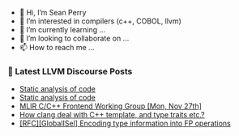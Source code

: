 - 👋 Hi, I’m Sean Perry
- 👀 I’m interested in compilers (c++, COBOL, llvm)
- 🌱 I’m currently learning ...
- 💞️ I’m looking to collaborate on ...
- 📫 How to reach me ...

<!---
s66perry/s66perry is a ✨ special ✨ repository because its `README.md` (this file) appears on your GitHub profile.
You can click the Preview link to take a look at your changes.
--->
### 📕 Latest LLVM Discourse Posts

<!-- DISCOURSE-LLVM:START -->
- [Static analysis of code](https://discourse.llvm.org/t/static-analysis-of-code/75171#post_2)
- [Static analysis of code](https://discourse.llvm.org/t/static-analysis-of-code/75171#post_1)
- [MLIR C/C++ Frontend Working Group [Mon, Nov 27th]](https://discourse.llvm.org/t/mlir-c-c-frontend-working-group-mon-nov-27th/75170#post_1)
- [How clang deal with C++ template, and type traits etc.?](https://discourse.llvm.org/t/how-clang-deal-with-c-template-and-type-traits-etc/75148#post_3)
- [[RFC][GlobalISel] Encoding type information into FP operations](https://discourse.llvm.org/t/rfc-globalisel-encoding-type-information-into-fp-operations/75107#post_13)
<!-- DISCOURSE-LLVM:END -->
